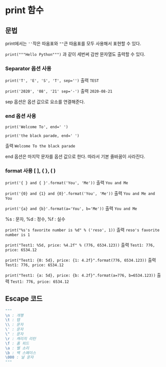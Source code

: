 # print 함수

## 문법

print에서는 `''`작은 따옴표와 `""`큰 따옴표를 모두 사용해서 표현할 수 있다.

`print("""Hello Python""")` 과 같이 세번써 감싼 문자열도 출력할 수 있다.

### Separator 옵션 사용

`print('T', 'E', 'S', 'T', sep='')` 출력 `TEST`

`print('2020', '08', '21' sep='-')` 출력 `2020-08-21`

sep 옵션은 옵션 값으로 요소를 연결해준다.

### end 옵션 사용

`print('Welcome To', end=' ')`

`print('the black parade, end=' ')`

출력 `Welcome To the black parade`

end 옵션은 마지막 문자를 옵션 값으로 한다. 따라서 기본 줄바꿈이 사라진다.

### format 사용 [ ], { }, ( )

`print('{ } and { }'.format('You', 'Me'))` 출력 `You and Me`

`print('{0} and {1} and {0}'.format('You', 'Me'))` 출력 `You and Me and You`

`print('{a} and {b}'.format(a='You', b='Me'))` 출력 `You and Me`

%s : 문자, %d : 정수, %f : 실수

`print("%s's favorite number is %d" % ('reso', 1))` 출력 `reso's favorite number is 1`

`print("Test1: %5d, price: %4.2f" % (776, 6534.123))` 출력 `Test1: 776, price: 6534.12`

`print("Test1: {0: 5d}, price: {1: 4.2f}".format(776, 6534.123))` 출력 `Test1: 776, price: 6534.12`

`print("Test1: {a: 5d}, price: {b: 4.2f}".format(a=776, b=6534.123))` 출력 `Test1: 776, price: 6534.12`

## Escape 코드

```python
"""
\n : 개행
\t : 탭
\\ : 문자
\' : 문자
\" : 문자
\r : 캐리지 리턴
\f : 폼 피드
\a : 벨 소리
\b : 백 스페이스
\000 : 널 문자
"""
```